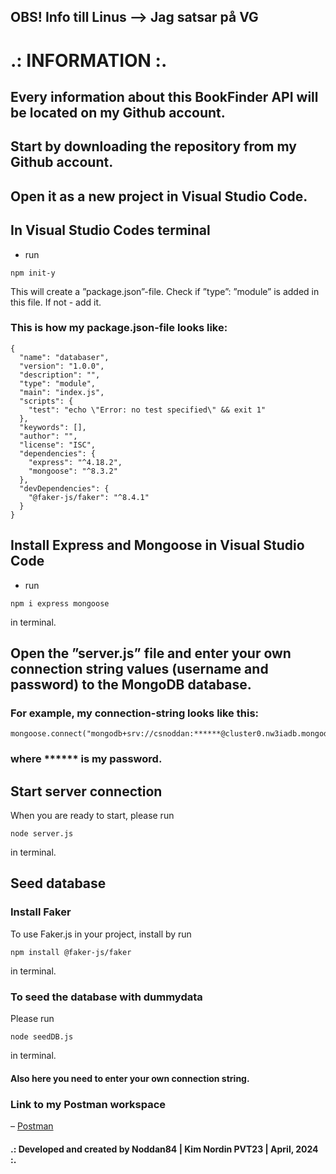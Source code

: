 ## OBS! Info till Linus --> Jag satsar på VG


# .: INFORMATION :.


## Every information about this BookFinder API will be located on my Github account.


## Start by downloading the repository from my Github account.


## Open it as a new project in Visual Studio Code.


## In Visual Studio Codes terminal
- run
```
npm init-y
```
This will create a ”package.json”-file. Check if ”type”: ”module” is added in this file.
If not - add it.

### This is how my package.json-file looks like:
```
{
  "name": "databaser",
  "version": "1.0.0",
  "description": "",
  "type": "module",
  "main": "index.js",
  "scripts": {
    "test": "echo \"Error: no test specified\" && exit 1"
  },
  "keywords": [],
  "author": "",
  "license": "ISC",
  "dependencies": {
    "express": "^4.18.2",
    "mongoose": "^8.3.2"
  },
  "devDependencies": {
    "@faker-js/faker": "^8.4.1"
  }
}
```

## Install Express and Mongoose in Visual Studio Code
- run
```
npm i express mongoose
```
in terminal.

## Open the ”server.js” file and enter your own connection string values (username and password) to the MongoDB database.
### For example, my connection-string looks like this:
```
mongoose.connect("mongodb+srv://csnoddan:******@cluster0.nw3iadb.mongodb.net/test")
```
### where ****** is my password.


## Start server connection
When you are ready to start, please run
```
node server.js
```
in terminal.


## Seed database
### Install Faker
To use Faker.js in your project, install by run
```
npm install @faker-js/faker
```
in terminal.

### To seed the database with dummydata
Please run
```
node seedDB.js
```
in terminal.
#### Also here you need to enter your own connection string.


### Link to my Postman workspace
– [Postman](https://www.postman.com/noddan84/workspace/pvt23kimnordin)

#### .: Developed and created by Noddan84 | Kim Nordin PVT23 | April, 2024 :.
